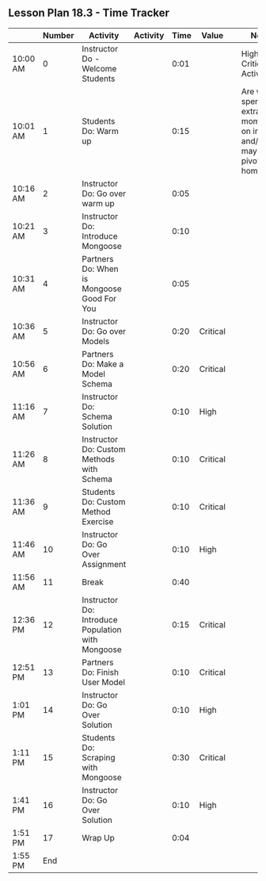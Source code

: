 ## Lesson Plan 18.3 - Time Tracker

|          | Number | Activity                                          | Activity | Time | Value    |     | Notes                                                                           |
| -------- | ------ | ------------------------------------------------- | -------- | ---- | -------- | --- | ------------------------------------------------------------------------------- |
| 10:00 AM | 0      | Instructor Do - Welcome Students                  |          | 0:01 |          |     | High or Critical Activities:                                                    |
| 10:01 AM | 1      | Students Do: Warm up                              |          | 0:15 |          |     | Are worth spending extra moments on in class and/or may be pivotal to homework. |
| 10:16 AM | 2      | Instructor Do: Go over warm up                    |          | 0:05 |          |     |                                                                                 |
| 10:21 AM | 3      | Instructor Do: Introduce Mongoose                 |          | 0:10 |          |     |                                                                                 |
| 10:31 AM | 4      | Partners Do: When is Mongoose Good For You        |          | 0:05 |          |     |                                                                                 |
| 10:36 AM | 5      | Instructor Do: Go over Models                     |          | 0:20 | Critical |     |                                                                                 |
| 10:56 AM | 6      | Partners Do: Make a Model Schema                  |          | 0:20 | Critical |     |                                                                                 |
| 11:16 AM | 7      | Instructor Do: Schema Solution                    |          | 0:10 | High     |     |                                                                                 |
| 11:26 AM | 8      | Instructor Do: Custom Methods with Schema         |          | 0:10 | Critical |     |                                                                                 |
| 11:36 AM | 9      | Students Do: Custom Method Exercise               |          | 0:10 | Critical |     |                                                                                 |
| 11:46 AM | 10     | Instructor Do: Go Over Assignment                 |          | 0:10 | High     |     |                                                                                 |
| 11:56 AM | 11     | Break                                             |          | 0:40 |          |     |                                                                                 |
| 12:36 PM | 12     | Instructor Do: Introduce Population with Mongoose |          | 0:15 | Critical |     |                                                                                 |
| 12:51 PM | 13     | Partners Do: Finish User Model                    |          | 0:10 | Critical |     |                                                                                 |
| 1:01 PM  | 14     | Instructor Do: Go Over Solution                   |          | 0:10 | High     |     |                                                                                 |
| 1:11 PM  | 15     | Students Do: Scraping with Mongoose               |          | 0:30 | Critical |     |                                                                                 |
| 1:41 PM  | 16     | Instructor Do: Go Over Solution                   |          | 0:10 | High     |     |                                                                                 |
| 1:51 PM  | 17     | Wrap Up                                           |          | 0:04 |          |     |                                                                                 |
| 1:55 PM  | End    |                                                   |          |      |          |     |                                                                                 |
